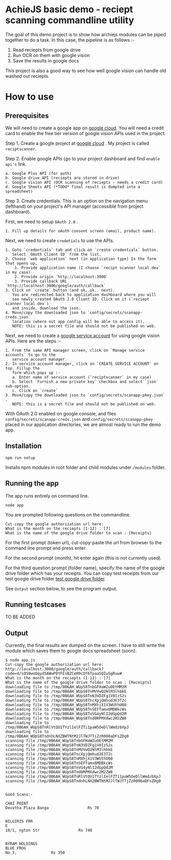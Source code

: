 # AchieJS basic demo - reciept scanning commandline utility

The goal of this demo project is to show how archiejs modules can be piped together
to do a task. In this case, the pipeline is as follows :-

1. Read reciepts from google drive
2. Run OCR on them with google vision
3. Save the results in google docs

This project is also a good way to see how well google vision can handle old washed out
reciepts.


# How to use

## Prerequisites

We will need to create a google app on [google cloud](https://console.cloud.google.com/). You will need a credit card to enable the free tier version of google vision APIs used in the project. 

Step 1. Create a google project at [google cloud](https://console.cloud.google.com/) . My project is called `reciptscanner`.

Step 2. Enable google APIs (go to your project dashboard and find `enable api's` link.

```
a. Google Plus API (for auth)
b. Google drive API (reciepts are stored in drive)
c. Google vision API (OCR scanning of reciepts - needs a credit card)
d. Google Sheets API (*TODO* final result is dumpted into a spreadsheet)
```

Step 3. Create credentials. This is an option on the navigation menu (lefthand) on your project's API manager (accessible from project dashboard).

First, we need to setup `OAuth 2.0` .

```
1. Fill up details for oAuth consent screen (email, product name).
```

Next, we need to create `credetials` to use the APIs.

```
1. Goto `credentials` tab and click on `create credentials` button. 
   Select `OAuth Client ID` from the list.
2. Choose `web application` next (in application type) In the form that opens up,
    1. Provide application name (I choose `recipt scanner local dev` in my case)
    2. Provide origin `http://localhost:3000`
    3. Provide callback URL `http://localhost:3000/google/auth/callback`
3. Click on `create` button (and ok..ok.. next). 
   You are redirected back to application dashboard where you will 
   see newly created OAuth 2.0 Client ID. Click on it (`reciept scanner local dev`) 
   and inside, download the json. 
4. Move/copy the downloaded json to `config/secrets/scanapp-creds.json`
   location (where out app config will be able to access it). 
   NOTE: this is a secret file and should not be published on web.
```

Next, we need to create a [google service account](https://developers.google.com/identity/protocols/OAuth2ServiceAccount) for using google vision APIs. Here are the steps :-

```
1. From the same API manager screen, click on `Manage service accounts` to go to the
   service account manager.
2. In service account manager, click on `CREATE SERVICE ACCOUNT` on top. Fillup the
   form which pops up :-
   a. Enter name of service account (`reciptscanner` in my case)
   b. Select `Furnish a new private key` checkbox and select `json` sub-option.
   c. Click on `create`
3. Move/copy the downloaded json to `config/secrets/scanapp-pkey.json` .
   NOTE: this is a secret file and should not be published on web.
```

With OAuth 2.0 enabled on google console, and files `config/secrets/scanapp-creds.json` and `config/secrets/scanapp-pkey` placed in our application directories, we are almost ready to run the demo app. 

## Installation

```
npm run setup
```

Installs npm modules in root folder and child modules under `/modules` folder.

## Running the app

The app runs entirely on command line.

```
node app
```

You are prompted following questions on the commandline.

```
Cut-copy the google authorization url here: 
What is the month on the reciepts (1-12) : [7]
What is the name of the google drive folder to scan : [Receipts]
```

For the first prompt (token url), cut-copy-paste the url from browser to the command line prompt and press enter.

For the second prompt (month), hit enter again (this is not currently used).

For the third question prompt (folder name), specify the name of the google drive folder which has your receipts. You can copy test receipts from our test google drive folder [test google drive folder](https://drive.google.com/drive/folders/0B6AH_WUpS8TnQ0pXc3hmZDQxWkk).

See `Output` section below, to see the program output.

## Running testcases

TO BE ADDED

## Output

Currently, the final results are dumped on the screen. I have to still write the module which saves them to google docs spreadsheet (soon).

```
$ node app.js 
Cut-copy the google authorization url here: http://localhost:3000/google/auth/callback?code=4/sOS9woOqyd5AWwP0YFEsBZCeR9cDf6TpaaSQIuSgRuw#
What is the month on the reciepts (1-12) : [7] 
What is the name of the google drive folder to scan : [Receipts] 
downloading file to /tmp/0B6AH_WUpS8TnbGFHaWZuOEtMM2M
downloading file to /tmp/0B6AH_WUpS8TnMVVwQ2NlM3lhbkE
downloading file to /tmp/0B6AH_WUpS8TnN3VDZFg1V0IzS2s
downloading file to /tmp/0B6AH_WUpS8TncXpjQmhud3E3T2c
downloading file to /tmp/0B6AH_WUpS8TnMXhjX1V3WUthU00
downloading file to /tmp/0B6AH_WUpS8TnSEFfamx6MDBkcWs
downloading file to /tmp/0B6AH_WUpS8TnVG4yNlI2dGpQd2M
downloading file to /tmp/0B6AH_WUpS8Tnd0RPMXdwc2M2ZW8
downloading file to /tmp/0B6AH_WUpS8TnRlVtQU1TYzlIelFZTi1paW5OeDllWmdzbXpJ
downloading file to /tmp/0B6AH_WUpS8TndnhLNXZBWTNtM2JlTWJTTjZzR000aDFsZDg0
scanning file /tmp/0B6AH_WUpS8TnbGFHaWZuOEtMM2M
scanning file /tmp/0B6AH_WUpS8TnN3VDZFg1V0IzS2s
scanning file /tmp/0B6AH_WUpS8TnMVVwQ2NlM3lhbkE
scanning file /tmp/0B6AH_WUpS8TncXpjQmhud3E3T2c
scanning file /tmp/0B6AH_WUpS8TnMXhjX1V3WUthU00
scanning file /tmp/0B6AH_WUpS8TnSEFfamx6MDBkcWs
scanning file /tmp/0B6AH_WUpS8TnVG4yNlI2dGpQd2M
scanning file /tmp/0B6AH_WUpS8Tnd0RPMXdwc2M2ZW8
scanning file /tmp/0B6AH_WUpS8TnRlVtQU1TYzlIelFZTi1paW5OeDllWmdzbXpJ
scanning file /tmp/0B6AH_WUpS8TndnhLNXZBWTNtM2JlTWJTTjZzR000aDFsZDg0


Good Scans:-

CHAI POINT
Devatha Plaza Banga 				Rs 70 


NILGIRIS FRR
E
18/1, ngton Str 				Rs 740 


BYRAM HOLDINGS
BLUE FROG
No.3, 				Rs 350 
```

